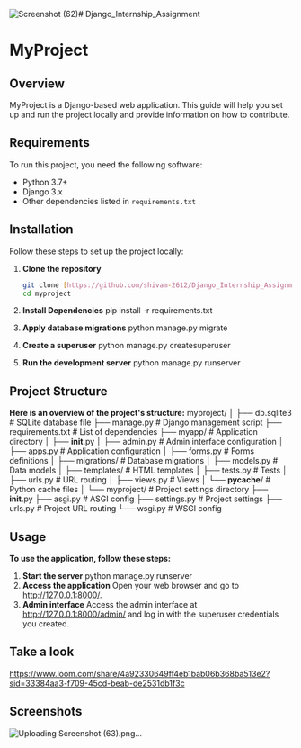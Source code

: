 ![Screenshot (62)](https://github.com/user-attachments/assets/116d9906-6090-45c8-909a-015b246bd54b)# Django_Internship_Assignment
# MyProject

## Overview
MyProject is a Django-based web application. This guide will help you set up and run the project locally and provide information on how to contribute.

## Requirements
To run this project, you need the following software:
- Python 3.7+
- Django 3.x
- Other dependencies listed in `requirements.txt`

## Installation
Follow these steps to set up the project locally:

1. **Clone the repository**
   ```bash
   git clone [https://github.com/shivam-2612/Django_Internship_Assignment.git]
   cd myproject

2. **Install Dependencies**
   pip install -r requirements.txt

3. **Apply database migrations**
   python manage.py migrate

4. **Create a superuser**
   python manage.py createsuperuser

5. **Run the development server**
   python manage.py runserver

## Project Structure
**Here is an overview of the project's structure:**
myproject/
│
├── db.sqlite3                 # SQLite database file
├── manage.py                  # Django management script
├── requirements.txt           # List of dependencies
├── myapp/                     # Application directory
│   ├── __init__.py
│   ├── admin.py               # Admin interface configuration
│   ├── apps.py                # Application configuration
│   ├── forms.py               # Forms definitions
│   ├── migrations/            # Database migrations
│   ├── models.py              # Data models
│   ├── templates/             # HTML templates
│   ├── tests.py               # Tests
│   ├── urls.py                # URL routing
│   ├── views.py               # Views
│   └── __pycache__/           # Python cache files
│
└── myproject/                 # Project settings directory
    ├── __init__.py
    ├── asgi.py                # ASGI config
    ├── settings.py            # Project settings
    ├── urls.py                # Project URL routing
    └── wsgi.py                # WSGI config

## Usage
**To use the application, follow these steps:**

1. **Start the server**
   python manage.py runserver
2. **Access the application**
   Open your web browser and go to http://127.0.0.1:8000/.
3. **Admin interface**
   Access the admin interface at http://127.0.0.1:8000/admin/ and log in with the superuser credentials you created.


## Take a look
https://www.loom.com/share/4a92330649ff4eb1bab06b368ba513e2?sid=33384aa3-f709-45cd-beab-de2531db1f3c


## Screenshots
![Uploading Screenshot (63).png…]()




